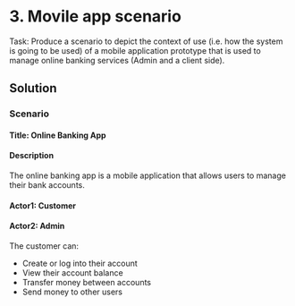 # 3. Movile app scenario

Task: Produce a scenario to depict the context of use (i.e. how the system is going to be used) of a
mobile application prototype that is used to manage online banking services (Admin and a
client side).

## Solution

### Scenario

#### Title: Online Banking App

#### Description

The online banking app is a mobile application that allows users to manage their bank accounts.

#### Actor1: Customer

#### Actor2: Admin

The customer can:
- Create or log into their account
- View their account balance
- Transfer money between accounts
- Send money to other users
